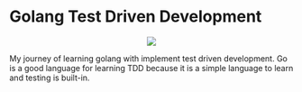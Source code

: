 # Golang Test Driven Development

<p align="center">
  <img src="https://miro.medium.com/v2/resize:fit:800/1*I_Qzwo2n4ui2Nqw17EhfmQ.png" />
</p>

My journey of learning golang with implement test driven development.
Go is a good language for learning TDD because it is a simple language to learn and testing is built-in.
